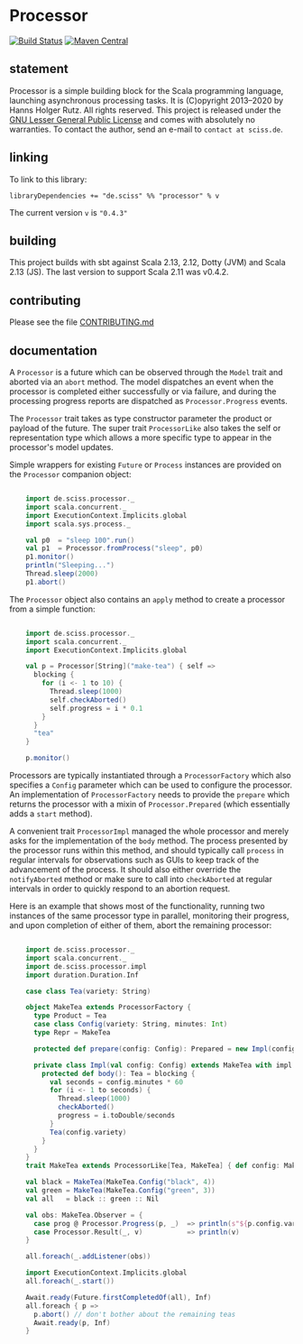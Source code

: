 # Processor

[![Build Status](https://travis-ci.org/Sciss/Processor.svg?branch=main)](https://travis-ci.org/Sciss/Processor)
[![Maven Central](https://maven-badges.herokuapp.com/maven-central/de.sciss/processor_2.12/badge.svg)](https://maven-badges.herokuapp.com/maven-central/de.sciss/processor_2.12)

## statement

Processor is a simple building block for the Scala programming language, launching asynchronous processing tasks. 
It is (C)opyright 2013&ndash;2020 by Hanns Holger Rutz. All rights reserved. This project is released under the 
[GNU Lesser General Public License](https://git.iem.at/sciss/Processor/raw/main/LICENSE) and comes with absolutely 
no warranties. To contact the author, send an e-mail to `contact at sciss.de`.

## linking

To link to this library:

    libraryDependencies += "de.sciss" %% "processor" % v

The current version `v` is `"0.4.3"`

## building

This project builds with sbt against Scala 2.13, 2.12, Dotty (JVM) and Scala 2.13 (JS).
The last version to support Scala 2.11 was v0.4.2.

## contributing

Please see the file [CONTRIBUTING.md](CONTRIBUTING.md)

## documentation

A `Processor` is a future which can be observed through the `Model` trait and aborted via an `abort` method. 
The model dispatches an event when the processor is completed either successfully or via failure, and during the
processing progress reports are dispatched as `Processor.Progress` events.

The `Processor` trait takes as type constructor parameter the product or payload of the future. The super trait
`ProcessorLike` also takes the self or representation type which allows a more specific type to appear in the 
processor's model updates.

Simple wrappers for existing `Future` or `Process` instances are provided on the `Processor` companion object:

```scala

    import de.sciss.processor._
    import scala.concurrent._
    import ExecutionContext.Implicits.global
    import scala.sys.process._

    val p0  = "sleep 100".run()
    val p1  = Processor.fromProcess("sleep", p0)
    p1.monitor()
    println("Sleeping...")
    Thread.sleep(2000)
    p1.abort()
```

The `Processor` object also contains an `apply` method to create a processor from a simple function:

```scala

    import de.sciss.processor._
    import scala.concurrent._
    import ExecutionContext.Implicits.global

    val p = Processor[String]("make-tea") { self =>
      blocking {
        for (i <- 1 to 10) {
          Thread.sleep(1000)
          self.checkAborted()
          self.progress = i * 0.1
        }
      }
      "tea"
    }

    p.monitor()
```

Processors are typically instantiated through a `ProcessorFactory` which also specifies a `Config` parameter which 
can be used to configure the processor. An implementation of `ProcessorFactory` needs to provide the `prepare` which 
returns the processor with a mixin of `Processor.Prepared` (which essentially adds a `start` method).

A convenient trait `ProcessorImpl` managed the whole processor and merely asks for the implementation of the `body` 
method. The process presented by the processor runs within this method, and should typically call `process` in 
regular intervals for observations such as GUIs to keep track of the advancement of the process. It should also 
either override the `notifyAborted` method or make sure to call into `checkAborted` at regular intervals in order 
to quickly respond to an abortion request.

Here is an example that shows most of the functionality, running two instances of the same processor type in 
parallel, monitoring their progress, and upon completion of either of them, abort the remaining processor:

```scala

    import de.sciss.processor._
    import scala.concurrent._
    import de.sciss.processor.impl
    import duration.Duration.Inf

    case class Tea(variety: String)

    object MakeTea extends ProcessorFactory {
      type Product = Tea
      case class Config(variety: String, minutes: Int)
      type Repr = MakeTea

      protected def prepare(config: Config): Prepared = new Impl(config)

      private class Impl(val config: Config) extends MakeTea with impl.ProcessorImpl[Tea, MakeTea] {
        protected def body(): Tea = blocking {
          val seconds = config.minutes * 60
          for (i <- 1 to seconds) {
            Thread.sleep(1000)
            checkAborted()
            progress = i.toDouble/seconds
          }
          Tea(config.variety)
        }
      }
    }
    trait MakeTea extends ProcessorLike[Tea, MakeTea] { def config: MakeTea.Config }

    val black = MakeTea(MakeTea.Config("black", 4))
    val green = MakeTea(MakeTea.Config("green", 3))
    val all   = black :: green :: Nil

    val obs: MakeTea.Observer = {
      case prog @ Processor.Progress(p, _)  => println(s"${p.config.variety} brew ${prog.toInt}%")
      case Processor.Result(_, v)           => println(v)
    }

    all.foreach(_.addListener(obs))

    import ExecutionContext.Implicits.global
    all.foreach(_.start())

    Await.ready(Future.firstCompletedOf(all), Inf)
    all.foreach { p =>
      p.abort() // don't bother about the remaining teas
      Await.ready(p, Inf)
    }
```

